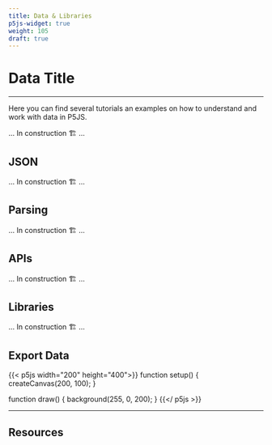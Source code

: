 ```yaml
---
title: Data & Libraries
p5js-widget: true
weight: 105
draft: true
---
```


# Data Title

---

Here you can find several tutorials an examples on how to understand and work with data in P5JS.

... In construction 🏗️ ...

## JSON

... In construction 🏗️ ...

## Parsing

... In construction 🏗️ ...

## APIs

... In construction 🏗️ ...

## Libraries

... In construction 🏗️ ...

## Export Data

{{< p5js width="200" height="400">}}
function setup() {
createCanvas(200, 100);
}

function draw() {
background(255, 0, 200);
}
{{</ p5js >}}

---

## Resources
